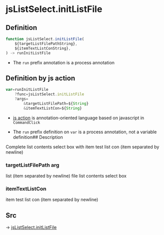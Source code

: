 # jsListSelect.initListFile

## Definition

```js.js
function jsListSelect.initListFile(
	${targetListFilePathString},
	${itemTextListConString},
) -> runInitListFile
```

- The `run` prefix annotation is a process annotation
## Definition by js action

```js.js
var=runInitListFile
	?func=jsListSelect.initListFile
	?args=
		&targetListFilePath=${String}
		&itemTextListCon=${String}
```

- [js action](#) is annotation-oriented language based on javascript in `CommandClick`

- The `run` prefix definition on `var` is a process annotation, not a variable definition## Description

Complete list contents select box with item test list con (item separated by newline)

### targetListFilePath arg
list (item separated by newline) file list contents select box

### itemTextListCon

item test list con (item separated by newline)



## Src

-> [jsListSelect.initListFile](https://github.com/puutaro/CommandClick/blob/master/app/src/main/java/com/puutaro/commandclick/fragment_lib/terminal_fragment/js_interface/edit/JsListSelect.kt#L30)



